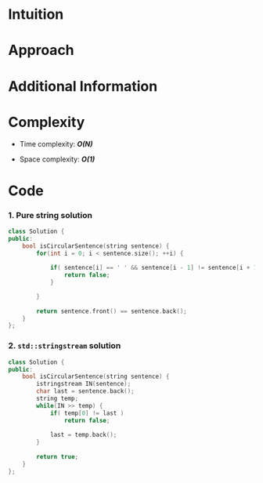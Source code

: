 # Intuition

# Approach

# Additional Information

# Complexity
- Time complexity: ***O(N)***
<!-- Add your time complexity here, e.g. $$O(n)$$ -->

- Space complexity: ***O(1)***
<!-- Add your space complexity here, e.g. $$O(n)$$ -->

# Code
### 1. Pure string solution
```cpp
class Solution {
public:
    bool isCircularSentence(string sentence) {        
        for(int i = 0; i < sentence.size(); ++i) {
            
            if( sentence[i] == ' ' && sentence[i - 1] != sentence[i + 1]) {
                return false;
            }

        }
    
        return sentence.front() == sentence.back();
    }
};
```
### 2. `std::stringstream` solution
```cpp
class Solution {
public:
    bool isCircularSentence(string sentence) {
        istringstream IN(sentence);
        char last = sentence.back();
        string temp;
        while(IN >> temp) {
            if( temp[0] != last )
                return false;
            
            last = temp.back();
        }
    
        return true;
    }
};
```
